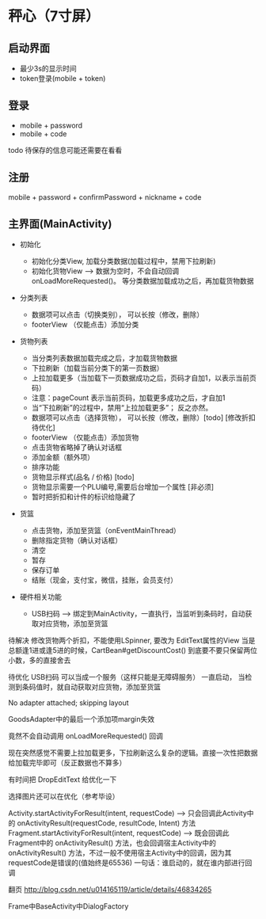 # 秤心（7寸屏）

## 启动界面
* 最少3s的显示时间
* token登录(mobile + token)

## 登录
* mobile + password
* mobile + code

todo 待保存的信息可能还需要在看看

## 注册
mobile + password + confirmPassword + nickname + code

## 主界面(MainActivity)
* 初始化
    * 初始化分类View, 加载分类数据(加载过程中，禁用下拉刷新)
    * 初始化货物View --> 数据为空时，不会自动回调 onLoadMoreRequested()。 等分类数据加载成功之后，再加载货物数据

* 分类列表
    * 数据项可以点击（切换类别）， 可以长按（修改，删除）
    * footerView （仅能点击）添加分类

* 货物列表
    * 当分类列表数据加载完成之后，才加载货物数据
    * 下拉刷新（加载当前分类下的第一页数据）
    * 上拉加载更多（当加载下一页数据成功之后，页码才自加1，以表示当前页码）
    * 注意：pageCount 表示当前页码，加载更多成功之后，才自加1
    * 当“下拉刷新”的过程中，禁用“上拉加载更多”； 反之亦然。
    * 数据项可以点击（选择货物）， 可以长按（修改，删除）[todo] [修改折扣待优化]
    * footerView （仅能点击）添加货物
    * 点击货物省略掉了确认对话框
    * 添加金额（额外项）
    * 排序功能
    * 货物显示样式(品名 / 价格) [todo]
    * 货物显示需要一个PLU编号,需要后台增加一个属性 [非必须]
    * 暂时把折扣和计件的标识给隐藏了


* 货篮
    * 点击货物，添加至货篮（onEventMainThread）
    * 删除指定货物（确认对话框）
    * 清空
    * 暂存
    * 保存订单
    * 结账（现金，支付宝，微信，挂账，会员支付）


* 硬件相关功能
    * USB扫码 --> 绑定到MainActivity，一直执行，当监听到条码时，自动获取对应货物，添加至货篮



待解决
修改货物两个折扣，不能使用LSpinner, 要改为 EditText属性的View
当是总额逢1进或逢5进的时候，CartBean#getDiscountCost() 到底要不要只保留两位小数，多的直接舍去

待优化
USB扫码 可以当成一个服务（这样只能是无障碍服务） 一直启动， 当检测到条码值时，就自动获取对应货物，添加至货篮



No adapter attached; skipping layout

GoodsAdapter中的最后一个添加项margin失效

竟然不会自动调用 onLoadMoreRequested() 回调

现在突然感觉不需要上拉加载更多，下拉刷新这么复杂的逻辑。直接一次性把数据给加载完毕即可（反正数据也不算多）

有时间把 DropEditText 给优化一下



选择图片还可以在优化（参考毕设）

Activity.startActivityForResult(intent, requestCode)  --> 只会回调此Activity中的 onActivityResult(requestCode, resultCode, Intent) 方法
Fragment.startActivityForResult(intent, requestCode)  --> 既会回调此Fragment中的 onActivityResult() 方法，也会回调宿主Activity中的 onActivityResult() 方法，不过一般不使用宿主Activity中的回调，因为其requestCode是错误的(值始终是65536)
一句话：谁启动的，就在谁内部进行回调


翻页
http://blog.csdn.net/u014165119/article/details/46834265









Frame中BaseActivity中DialogFactory

